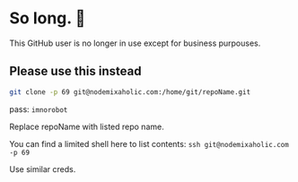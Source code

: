 # So long. 👋
This GitHub user is no longer in use except for business purpouses.

## Please use this instead

```bash
git clone -p 69 git@nodemixaholic.com:/home/git/repoName.git
```

pass: ```imnorobot```

Replace repoName with listed repo name.

You can find a limited shell here to list contents: ```ssh git@nodemixaholic.com -p 69```

Use similar creds.

